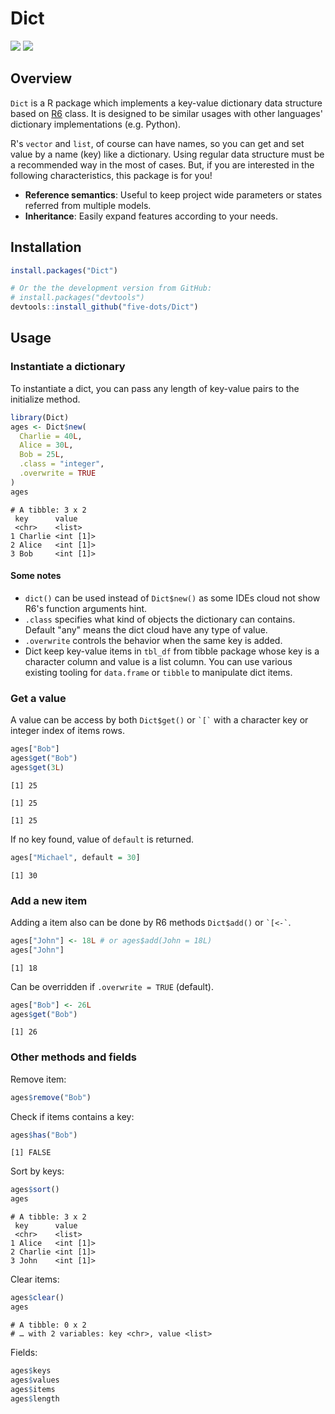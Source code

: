 
# Dict

[![](https://www.r-pkg.org/badges/version/Dict?color=green)](https://cran.r-project.org/package=Dict)
[![](http://cranlogs.r-pkg.org/badges/last-month/Dict?color=blue)](https://cran.r-project.org/package=Dict)

## Overview

`Dict` is a R package which implements a key-value dictionary data structure based on [R6](https://github.com/r-lib/R6) class. It is designed to be similar usages with other languages' dictionary implementations (e.g. Python).

R's `vector` and `list`, of course can have names, so you can get and set value by a name (key) like a dictionary. Using regular data structure must be a recommended way in the most of cases. But, if you are interested in the following characteristics, this package is for you!

-   **Reference semantics**: Useful to keep project wide parameters or states referred from multiple models.
-   **Inheritance**: Easily expand features according to your needs.

## Installation

```R
install.packages("Dict")

# Or the the development version from GitHub:
# install.packages("devtools")
devtools::install_github("five-dots/Dict")
```

## Usage

### Instantiate a dictionary

To instantiate a dict, you can pass any length of key-value pairs to the initialize method.

```R
library(Dict)
ages <- Dict$new(
  Charlie = 40L,
  Alice = 30L,
  Bob = 25L,
  .class = "integer",
  .overwrite = TRUE
)
ages
```

    
    # A tibble: 3 x 2
     key      value    
     <chr>    <list>   
    1 Charlie <int [1]>
    2 Alice   <int [1]>
    3 Bob     <int [1]>

#### Some notes

-   `dict()` can be used instead of `Dict$new()` as some IDEs cloud not show R6's function arguments hint.
-   `.class` specifies what kind of objects the dictionary can contains. Default "any" means the dict cloud have any type of value.
-   `.overwrite` controls the behavior when the same key is added.
-   Dict keep key-value items in `tbl_df` from tibble package whose key is a character column and value is a list column. You can use various existing tooling for `data.frame` or `tibble` to manipulate dict items.

### Get a value

A value can be access by both `Dict$get()` or `` `[` `` with a character key or integer index of items rows.

```R
ages["Bob"]
ages$get("Bob")
ages$get(3L)
```

    [1] 25
    
    [1] 25
    
    [1] 25



If no key found, value of `default` is returned.

```R
ages["Michael", default = 30]
```

    [1] 30

### Add a new item

Adding a item also can be done by R6 methods `Dict$add()` or `` `[<-` ``.

```R
ages["John"] <- 18L # or ages$add(John = 18L)
ages["John"]
```

    
    [1] 18



Can be overridden if `.overwrite = TRUE` (default).

```R
ages["Bob"] <- 26L
ages$get("Bob")
```

    
    [1] 26

### Other methods and fields

Remove item:

```R
ages$remove("Bob")
```



Check if items contains a key:

```R
ages$has("Bob")
```

    [1] FALSE



Sort by keys:

```R
ages$sort()
ages
```

    
    # A tibble: 3 x 2
     key      value    
     <chr>    <list>   
    1 Alice   <int [1]>
    2 Charlie <int [1]>
    3 John    <int [1]>



Clear items:

```R
ages$clear()
ages
```

    
    # A tibble: 0 x 2
    # … with 2 variables: key <chr>, value <list>



Fields:

```R
ages$keys
ages$values
ages$items
ages$length
```
